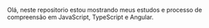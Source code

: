 Olá, neste repositorio estou mostrando meus estudos e processo de compreensão em JavaScript, TypeScript e Angular.
